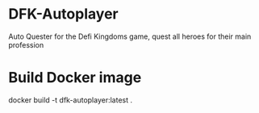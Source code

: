 # DFK-Autoplayer

Auto Quester for the Defi Kingdoms game, quest all heroes for their main profession

# Build Docker image
docker build -t dfk-autoplayer:latest .


